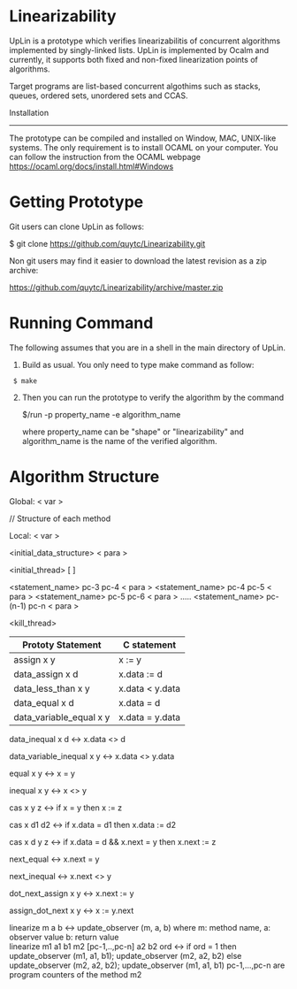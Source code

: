 # Linearizability

UpLin is a prototype which verifies linearizabilitis of concurrent algorithms implemented by singly-linked lists. 
UpLin is implemented by Ocalm and currently, it supports both fixed and non-fixed linearization points of algorithms. 

Target programs are list-based concurrent algothims such as stacks, queues, ordered sets, unordered sets and CCAS.

Installation
************

The prototype can be compiled and installed on Window, MAC, UNIX-like systems. The only requirement is to install OCAML on your 
computer.  You can follow the instruction from the OCAML webpage https://ocaml.org/docs/install.html#Windows  

Getting Prototype
===============

   Git users can clone UpLin as follows:

   $ git clone https://github.com/quytc/Linearizability.git

   Non git users may find it easier to download the latest revision as
   a zip archive:

   https://github.com/quytc/Linearizability/archive/master.zip

Running Command
==================

   The following assumes that you are in a shell in the main directory
   of UpLin.

   1. Build as usual. You only need to type make command as follow:
      
     $ make

   2. Then you can run the prototype to verify the algorithm by the command 
   
      $/run -p property_name -e algorithm_name

      where property_name can be "shape" or "linearizability" and algorithm_name is the name of the verified algorithm.

Algorithm Structure
==================   
  Global: < var >

// Structure of each method

 Local:   < var >

 <initial_data_structure> < para > 
 
<initial_thread> <pc-1> <pc-2>  [ <local var>]

  <statement_name> pc-3 pc-4 < para >
  <statement_name> pc-4 pc-5 < para >
  <statement_name> pc-5 pc-6 < para >
  .....
  <statement_name> pc-(n-1) pc-n < para >

 <kill_thread> <pc-n> <pc-1>

| Prototy Statement        | C statement		    |
|--------------------------|--------------------------------|
| assign x y               |        x := y          	    |
| data_assign x d          |         x.data := d     	    |
| data_less_than x y       |        x.data < y.data         |
| data_equal x d           |        x.data = d      	    |
| data_variable_equal x y  |      x.data = y.data 	    |
data_inequal x d                 				<->       x.data <> d

data_variable_inequal x y    				<->       x.data <> y.data

equal x y								                 <->       x = y

inequal x y								                 <->       x <> y

cas x y z 								                 <->       if x = y then x := z

cas x d1 d2 							                 <->       if x.data = d1 then x.data := d2

cas x d y z 		        				              <->       if x.data = d && x.next = y then x.next := z

next_equal							                    <->       x.next = y

next_inequal							                 <->       x.next <> y

dot_next_assign x y 						              <->       x.next := y

assign_dot_next x y						              <->       x := y.next

linearize m a b							              <->       update_observer (m, a, b) where 
 											                            m: method name,
											                            a:  observer value
											                            b:  return value  
linearize m1 a1 b1 m2 [pc-1,..,pc-n]  a2 b2 ord   <->  if ord = 1 then 
                                                         update_observer (m1, a1, b1); update_observer (m2, a2, b2)
										                         else
													                  update_observer (m2, a2, b2); update_observer (m1, a1, b1)
										                         pc-1,...,pc-n are program counters of the method m2


